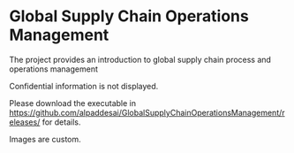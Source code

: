 # Global Supply Chain Operations Management

The project provides an introduction to global supply chain process and operations management

Confidential information is not displayed.

Please download the executable in https://github.com/alpaddesai/GlobalSupplyChainOperationsManagement/releases/ for details.

Images are custom.
